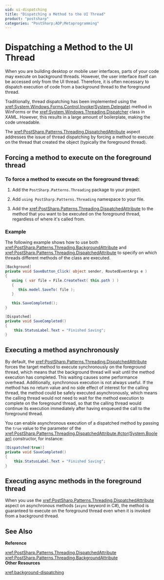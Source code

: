 ```yaml
---
uid: ui-dispatching
title: "Dispatching a Method to the UI Thread"
product: "postsharp"
categories: "PostSharp;AOP;Metaprogramming"
---
```

# Dispatching a Method to the UI Thread

When you are building desktop or mobile user interfaces, parts of your code may execute on background threads. However, the user interface itself can be accessed only from the UI thread. Therefore, it is often necessary to dispatch execution of code from a background thread to the foreground thread.

Traditionally, thread dispatching has been implemented using the <xref:System.Windows.Forms.Control.Invoke(System.Delegate)> method in WinForms or the <xref:System.Windows.Threading.Dispatcher> class in XAML. However, this results in a large amount of boilerplate, making the code unreadable. 

The <xref:PostSharp.Patterns.Threading.DispatchedAttribute> aspect addresses the issue of thread dispatching by forcing a method to execute on the thread that created the object (typically the foreground thread). 


## Forcing a method to execute on the foreground thread


### To force a method to execute on the foreground thread:

1. Add the `PostSharp.Patterns.Threading` package to your project. 


2. Add `using PostSharp.Patterns.Threading` namespace to your file. 


3. Add the <xref:PostSharp.Patterns.Threading.DispatchedAttribute> to the method that you want to be executed on the foreground thread, regardless of where it's called from. 



### Example

The following example shows how to use both <xref:PostSharp.Patterns.Threading.BackgroundAttribute> and <xref:PostSharp.Patterns.Threading.DispatchedAttribute> to specify on which threads different methods of the class are executed. 

```csharp
[Background]
private void SaveButton_Click( object sender, RoutedEventArgs e )
{
   using ( var file = File.CreateText( this.path ) )
   {
      this.model.SaveTo( file );
   }
   
   this.SaveCompleted();
}

[Dispatched] 
private void SaveCompleted() 
{ 
    this.StatusLabel.Text = "Finished Saving"; 
}
```


## Executing a method asynchronously

By default, the <xref:PostSharp.Patterns.Threading.DispatchedAttribute> forces the target method to execute synchronously on the foreground thread, which means that the background thread will wait until the method execution has completed. This waiting causes some performance overhead. Additionally, synchronous execution is not always useful. If the method has no return value and no side effect of interest for the calling thread, the method could be safely executed asynchronously, which means the calling thread would not need to wait for the method execution to complete on the foreground thread, so that the calling thread would continue its execution immediately after having enqueued the call to the foreground thread. 

You can enable asynchronous execution of a dispatched method by passing the `true` value to the parameter of the <xref:PostSharp.Patterns.Threading.DispatchedAttribute.#ctor(System.Boolean)> constructor, for instance: 

```csharp
[Dispatched(true)] 
private void SaveCompleted() 
{ 
    this.StatusLabel.Text = "Finished Saving"; 
}
```


## Executing async methods in the foreground thread

When you use the <xref:PostSharp.Patterns.Threading.DispatchedAttribute> aspect on asynchronous methods (`async` keyword in C#), the method is guaranteed to execute on the foreground thread even when it is invoked from a background thread. 

## See Also

**Reference**

<xref:PostSharp.Patterns.Threading.DispatchedAttribute>
<br><xref:PostSharp.Patterns.Threading.BackgroundAttribute>
<br>**Other Resources**

<xref:background-dispatching>
<br>